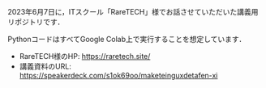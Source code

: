 2023年6月7日に，ITスクール「RareTECH」様でお話させていただいた講義用リポジトリです．

PythonコードはすべてGoogle Colab上で実行することを想定しています．

- RareTECH様のHP: https://raretech.site/ 
- 講義資料のURL: https://speakerdeck.com/s1ok69oo/maketeinguxdetafen-xi 